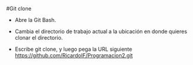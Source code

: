 #Git clone

- Abre la Git Bash.

- Cambia el directorio de trabajo actual a la ubicación en donde quieres clonar el directorio.

- Escribe git clone, y luego pega la URL siguiente https://github.com/RicardoIF/Programacion2.git

